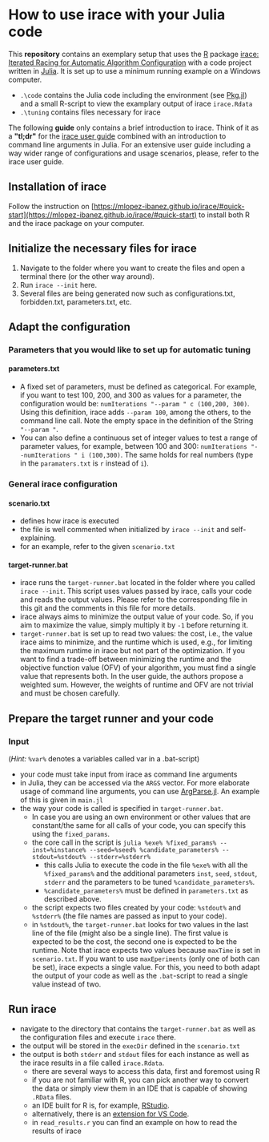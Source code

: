 # How to use irace with your Julia code

This **repository** contains an exemplary setup that uses the [R](https://www.r-project.org/about.html) package [irace: Iterated Racing for Automatic Algorithm Configuration](https://mlopez-ibanez.github.io/irace/) with a code project written in [Julia](https://julialang.org/). It is set up to use a minimum running example on a Windows computer.

- `.\code` contains the Julia code including the environment (see [Pkg.jl](https://docs.julialang.org/en/v1/stdlib/Pkg/)) and a small R-script to view the examplary output of irace `irace.Rdata`
- `.\tuning` contains files necessary for irace

The following **guide** only contains a brief introduction to irace. Think of it as a **"tl;dr"** for the [irace user guide](https://cran.r-project.org/package=irace/vignettes/irace-package.pdf) combined with an introduction to command line arguments in Julia.
For an extensive user guide including a way wider range of configurations and usage scenarios, please, refer to the irace user guide.

## Installation of irace

Follow the instruction on [https://mlopez-ibanez.github.io/irace/#quick-start](https://mlopez-ibanez.github.io/irace/#quick-start) to install both R and the irace package on your computer.

## Initialize the necessary files for irace

1. Navigate to the folder where you want to create the files and open a terminal there (or the other way around).
2. Run `irace --init` here.
3. Several files are being generated now such as configurations.txt, forbidden.txt, parameters.txt, etc.

## Adapt the configuration

### Parameters that you would like to set up for automatic tuning

#### parameters.txt

- A fixed set of parameters, must be defined as categorical. For example, if you want to test 100, 200, and 300 as values for a parameter, the configuration would be: `numIterations "--param " c (100,200, 300)`. Using this definition, irace adds `--param 100`, among the others, to the command line call. Note the empty space in the definition of the String `"--param "`.
- You can also define a continuous set of integer values to test a range of parameter values, for example, between 100 and 300:
`numIterations "--numIterations " i (100,300)`.
The same holds for real numbers (type in the `paramaters.txt` is `r` instead of `i`).

### General irace configuration

#### scenario.txt

- defines how irace is executed
- the file is well commented when initialized by `irace --init` and self-explaining.
- for an example, refer to the given `scenario.txt`

#### target-runner.bat

- irace runs the `target-runner.bat` located in the folder where you called `irace --init`. This script uses values passed by irace, calls your code and reads the output values. Please refer to the corresponding file in this git and the comments in this file for more details.
- irace always aims to minimize the output value of your code. So, if you aim to maximize the value, simply multiply it by `-1` before returning it.
- `target-runner.bat` is set up to read two values: the cost, i.e., the value irace aims to minimize, and the runtime which is used, e.g., for limiting the maximum runtime in irace but not part of the optimization. If you want to find a trade-off between minimizing the runtime and the objective function value (OFV) of your algorithm, you must find a single value that represents both. In the user guide, the authors propose a weighted sum. However, the weights of runtime and OFV are not trivial and must be chosen carefully.

## Prepare the target runner and your code

### Input

(_Hint:_ `%var%` denotes a variables called var in a .bat-script)

- your code must take input from irace as command line arguments
- in Julia, they can be accessed via the `ARGS` vector. For more elaborate usage of command line arguments, you can use [ArgParse.jl](https://github.com/carlobaldassi/ArgParse.jl). An example of this is given in `main.jl`
- the way your code is called is specified in `target-runner.bat`.
  - In case you are using an own environment or other values that are constant/the same for all calls of your code, you can specify this using the `fixed_params`.
  - the core call in the script is `julia %exe% %fixed_params% --inst=%instance% --seed=%seed% %candidate_parameters% --stdout=%stdout% --stderr=%stderr%`
    - this calls Julia to execute the code in the file `%exe%` with all the `%fixed_params%` and the additional parameters `inst`, `seed`, `stdout`, `stderr` and
      the parameters to be tuned `%candidate_parameters%`.
    - `%candidate_parameters%` must be defined in `parameters.txt` as described above.
  - the script expects two files created by your code: `%stdout%` and `%stderr%` (the file names are passed as input to your code).
  - in `%stdout%`, the `target-runner.bat` looks for two values in the last line of the file (might also be a single line). The first value is expected to be the cost, the second one is expected to be the runtime. Note that irace expects two values because `maxTime` is set in `scenario.txt`. If you want to use `maxEperiments` (only one of both can be set), irace expects a single value. For this, you need to both adapt the output of your code as well as the `.bat`-script to read a single value instead of two.

## Run irace

- navigate to the directory that contains the `target-runner.bat` as well as the configuration files and execute `irace` there.
- the output will be stored in the `execDir` defined in the `scenario.txt`
- the output is both `stderr` and `stdout` files for each instance as well as the irace results in a file called `irace.Rdata`.
  - there are several ways to access this data, first and foremost using R
  - if you are not familiar with R, you can pick another way to convert the data or simply view them in an IDE that is capable of showing `.RData` files.
  - an IDE built for R is, for example, [RStudio](https://posit.co/download/rstudio-desktop/).
  - alternatively, there is an [extension for VS Code](https://code.visualstudio.com/docs/languages/r).
  - in `read_results.r` you can find an example on how to read the results of irace
